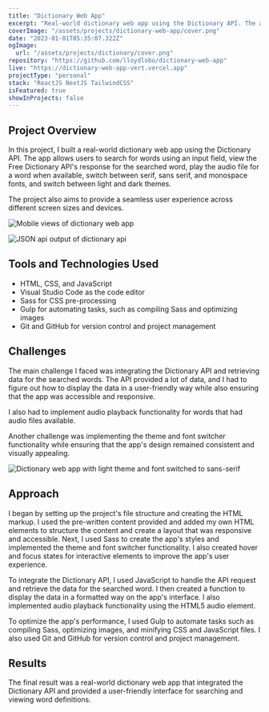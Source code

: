 ```yaml
---
title: "Dictionary Web App"
excerpt: "Real-world dictionary web app using the Dictionary API. The app allows users to search for words using an input field, view the Free Dictionary API's response for the searched word, play the audio file for a word when available, switch between serif, sans serif, and monospace fonts, and switch between light and dark themes. The project also aims to provide a seamless user experience across different screen sizes and devices."
coverImage: "/assets/projects/dictionary-web-app/cover.png"
date: "2023-01-01T05:35:07.322Z"
ogImage:
  url: "/assets/projects/dictionary/cover.png"
repository: "https://github.com/lloydlobo/dictionary-web-app"
live: "https://dictionary-web-app-vert.vercel.app"
projectType: "personal"
stack: "ReactJS NextJS TailwindCSS"
isFeatured: true
showInProjects: false
---
```


## Project Overview

In this project, I built a real-world dictionary web app using the Dictionary API.
The app allows users to search for words using an input field, view the Free
Dictionary API's response for the searched word, play the audio file for a word
when available, switch between serif, sans serif, and monospace fonts,
and switch between light and dark themes.

The project also aims to provide a seamless user experience across different
screen sizes and devices.

![Mobile views of dictionary web app](/assets/projects/dictionary-web-app/mobile-dark-light.jpg)

![JSON api output of dictionary api](/assets/projects/dictionary-web-app/json.png)

## Tools and Technologies Used

- HTML, CSS, and JavaScript
- Visual Studio Code as the code editor
- Sass for CSS pre-processing
- Gulp for automating tasks, such as compiling Sass and optimizing images
- Git and GitHub for version control and project management

## Challenges

The main challenge I faced was integrating the Dictionary API and retrieving
data for the searched words. The API provided a lot of data, and I had to
figure out how to display the data in a user-friendly way while also ensuring
that the app was accessible and responsive.

I also had to implement audio playback functionality for words that had
audio files available.

Another challenge was implementing the theme and font switcher functionality
while ensuring that the app's design remained consistent and visually appealing.

![Dictionary web app with light theme and font switched to sans-serif](/assets/projects/dictionary-web-app/light-theme-sans-serif.png)

## Approach

I began by setting up the project's file structure and creating the HTML markup.
I used the pre-written content provided and added my own HTML elements to
structure the content and create a layout that was responsive and accessible.
Next, I used Sass to create the app's styles and implemented the theme and
font switcher functionality. I also created hover and focus states for
interactive elements to improve the app's user experience.

To integrate the Dictionary API, I used JavaScript to handle the API request
and retrieve the data for the searched word. I then created a function to
display the data in a formatted way on the app's interface. I also implemented
audio playback functionality using the HTML5 audio element.

To optimize the app's performance, I used Gulp to automate tasks such as
compiling Sass, optimizing images, and minifying CSS and JavaScript files.
I also used Git and GitHub for version control and project management.

## Results

The final result was a real-world dictionary web app that integrated the
Dictionary API and provided a user-friendly interface for searching
and viewing word definitions.
